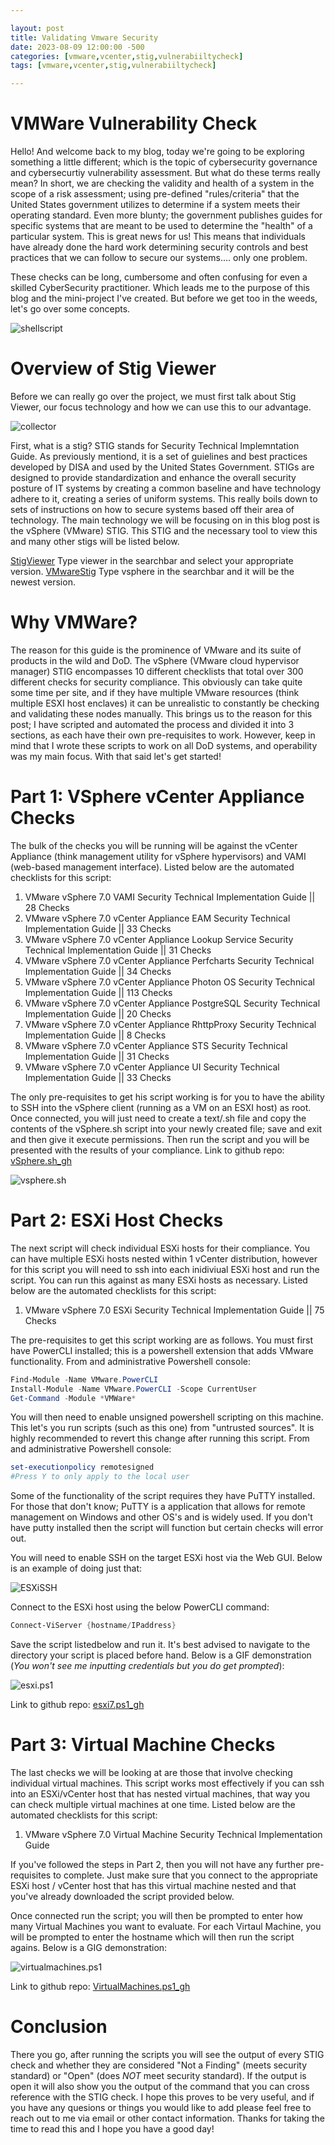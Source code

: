 ```yaml
---

layout: post
title: Validating Vmware Security
date: 2023-08-09 12:00:00 -500
categories: [vmware,vcenter,stig,vulnerabiiltycheck]
tags: [vmware,vcenter,stig,vulnerabiiltycheck]

---
```


# VMWare Vulnerability Check
Hello! And welcome back to my blog, today we're going to be exploring something a little different; which is the topic of cybersecurity governance and cybersecurtiy vulnerability assessment. But what do these terms really mean? In short, we are checking the validity and health of a system in the scope of a risk assessment; using pre-defined "rules/criteria" that the United States government utilizes to determine if a system meets their operating standard. Even more blunty; the government publishes guides for specific systems that are meant to be used to determine the "health" of a particular system. This is great news for us! This means that individuals have already done the hard work determining security controls and best practices that we can follow to secure our systems.... only one problem.

These checks can be long, cumbersome and often confusing for even a skilled CyberSecurity practitioner. Which leads me to the purpose of this blog and the mini-project I've created. But before we get too in the weeds, let's go over some concepts.

![shellscript](https://media.giphy.com/media/PjDzu5ZAsSgnrLhms9/giphy.gif)

# Overview of Stig Viewer
Before we can really go over the project, we must first talk about Stig Viewer, our focus technology and how we can use this to our advantage.

![collector](/assets/vmwarepost/stig.png)

First, what is a stig?
STIG stands for Security Technical Implemntation Guide. As previously mentiond, it is a set of guielines and best practices developed by DISA and used by the United States Government. STIGs are designed to provide standardization and enhance the overall security posture of IT systems by creating a common baseline and have technology adhere to it, creating a series of uniform systems. This really boils down to sets of instructions on how to secure systems based off their area of technology. The main technology we will be focusing on in this blog post is the vSphere (VMware) STIG. This STIG and the necessary tool to view this and many other stigs will be listed below.

[StigViewer](https://public.cyber.mil/stigs/downloads/) Type viewer in the searchbar and select your appropriate version.
[VMwareStig](https://public.cyber.mil/stigs/downloads/) Type vsphere in the searchbar and it will be the newest version.

# Why VMWare?
The reason for this guide is the prominence of VMware and its suite of products in the wild and DoD. The vSphere (VMware cloud hypervisor manager) STIG encompasses 10 different checklists that total over 300 different checks for security compliance. This obviously can take quite some time per site, and if they have multiple VMware resources (think multiple ESXI host enclaves) it can be unrealistic to constantly be checking and validating these nodes manually. This brings us to the reason for this post; I have scripted and automated the process and divided it into 3 sections, as each have their own pre-requisites to work. However, keep in mind that I wrote these scripts to work on all DoD systems, and operability was my main focus. With that said let's get started!

# Part 1: VSphere vCenter Appliance Checks
The bulk of the checks you will be running will be against the vCenter Appliance (think management utility for vSphere hypervisors) and VAMI (web-based management interface). Listed below are the automated checklists for this script:

1. VMware vSphere 7.0 VAMI Security Technical Implementation Guide || 28 Checks
2. VMware vSphere 7.0 vCenter Appliance EAM Security Technical Implementation Guide || 33 Checks
3. VMware vSphere 7.0 vCenter Appliance Lookup Service Security Technical Implementation Guide || 31 Checks
4. VMware vSphere 7.0 vCenter Appliance Perfcharts Security Technical Implementation Guide || 34 Checks
5. VMware vSphere 7.0 vCenter Appliance Photon OS Security Technical Implementation Guide || 113 Checks
6. VMware vSphere 7.0 vCenter Appliance PostgreSQL Security Technical Implementation Guide || 20 Checks
7. VMware vSphere 7.0 vCenter Appliance RhttpProxy Security Technical Implementation Guide || 8 Checks
8. VMware vSphere 7.0 vCenter Appliance STS Security Technical Implementation Guide || 31 Checks
9. VMware vSphere 7.0 vCenter Appliance UI Security Technical Implementation Guide || 33 Checks

The only pre-requisites to get his script working is for you to have the ability to SSH into the vSphere client (running as a VM on an ESXI host) as root. Once connected, you will just need to create a text/.sh file and copy the contents of the vSphere.sh script into your newly created file; save and exit and then give it execute permissions. Then run the script and you will be presented with the results of your compliance.
Link to github repo: [vSphere.sh_gh](https://github.com/TNiconic/CCRI/blob/main/VMware/vSphere.sh)

![vsphere.sh](https://media.giphy.com/media/EbTCLtFlfF3MekXAHV/giphy.gif)

# Part 2: ESXi Host Checks
The next script will check individual ESXi hosts for their compliance. You can have multiple ESXi hosts nested within 1 vCenter distribution, however for this script you will need to ssh into each inidiviual ESXi host and run the script. You can run this against as many ESXi hosts as necessary. Listed below are the automated checklists for this script:
1. VMware vSphere 7.0 ESXi Security Technical Implementation Guide || 75 Checks

The pre-requisites to get this script working are as follows. You must first have PowerCLI installed; this is a powershell extension that adds VMware functionality. From and administrative Powershell console:

```Powershell
Find-Module -Name VMware.PowerCLI
Install-Module -Name VMware.PowerCLI -Scope CurrentUser
Get-Command -Module *VMWare*
```

You will then need to enable unsigned powershell scripting on this machine. This let's you run scripts (such as this one) from "untrusted sources". It is highly recommended to revert this change after running this script. From and administrative Powershell console:

```Powershell
set-executionpolicy remotesigned
#Press Y to only apply to the local user
```

Some of the functionality of the script requires they have PuTTY installed. For those that don't know; PuTTY is a application that allows for remote management on Windows and other OS's and is widely used. If you don't have putty installed then the script will function but certain checks will error out.

You will need to enable SSH on the target ESXi host via the Web GUI. Below is an example of doing just that:

![ESXiSSH](/assets/vmwarepost/esxi.png)

Connect to the ESXi host using the below PowerCLI command:

```Powershell
Connect-ViServer {hostname/IPaddress}
```

Save the script listedbelow and run it. It's best advised to navigate to the directory your script is placed before hand. Below is a GIF demonstration (*You won't see me inputting credentials but you do get prompted*):

![esxi.ps1](https://media.giphy.com/media/pFQKyCXNxtKF4DGTqq/giphy.gif)


Link to github repo: [esxi7.ps1_gh](https://github.com/TNiconic/CCRI/blob/main/VMware/esxi7.ps1)

# Part 3: Virtual Machine Checks
The last checks we will be looking at are those that involve checking individual virtual machines. This script works most effectively if you can ssh into an ESXi/vCenter host that has nested virtual machines, that way you can check multiple virtual machines at one time. Listed below are the automated checklists for this script:
1. VMware vSphere 7.0 Virtual Machine Security Technical Implementation Guide

If you've followed the steps in Part 2, then you will not have any further pre-requisites to complete. Just make sure that you connect to the appropriate ESXi host / vCenter host that has this virtual machine nested and that you've already downloaded the script provided below.

Once connected run the script; you will then be prompted to enter how many Virtual Machines you want to evaluate. For each Virtaul Machine, you will be prompted to enter the hostname which will then run the script agains. Below is a GIG demonstration:

![virtualmachines.ps1](https://media.giphy.com/media/s58syCtOJPC2inQZDK/giphy.gif)

Link to github repo: [VirtualMachines.ps1_gh](https://github.com/TNiconic/CCRI/blob/main/VMware/VirtualMachines.ps1)


# Conclusion
There you go, after running the scripts you will see the output of every STIG check and whether they are considered "Not a Finding" (meets security standard) or "Open" (does *NOT* meet security standard). If the output is open it will also show you the output of the command that you can cross reference with the STIG check. I hope this proves to be very useful, and if you have any quesions or things you would like to add please feel free to reach out to me via email or other contact information. Thanks for taking the time to read this and I hope you have a good day!